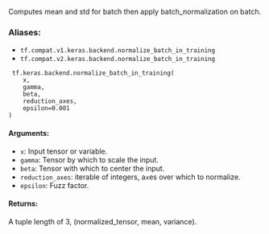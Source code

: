
Computes mean and std for batch then apply batch_normalization on batch.
### Aliases:
- `tf.compat.v1.keras.backend.normalize_batch_in_training`
- `tf.compat.v2.keras.backend.normalize_batch_in_training`

```
 tf.keras.backend.normalize_batch_in_training(
    x,
    gamma,
    beta,
    reduction_axes,
    epsilon=0.001
)
```
#### Arguments:
- `x`: Input tensor or variable.
- `gamma`: Tensor by which to scale the input.
- `beta`: Tensor with which to center the input.
- `reduction_axes`: iterable of integers, a`x`es over which to normalize.
- `epsilon`: Fuzz factor.
#### Returns:

A tuple length of 3, (normalized_tensor, mean, variance).
